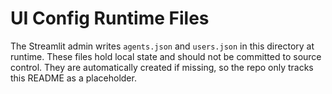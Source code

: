 # UI Config Runtime Files

The Streamlit admin writes `agents.json` and `users.json` in this directory at runtime.
These files hold local state and should not be committed to source control.
They are automatically created if missing, so the repo only tracks this README as a placeholder.
